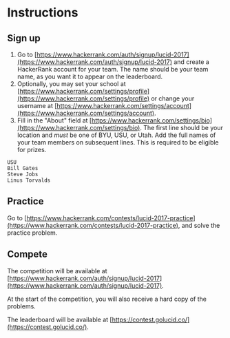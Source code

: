 # Instructions

## Sign up

1. Go to [https://www.hackerrank.com/auth/signup/lucid-2017](https://www.hackerrank.com/auth/signup/lucid-2017) and create a HackerRank account for your team. The name should be your team name, as you want it to appear on the leaderboard.
1. Optionally, you may set your school at  [https://www.hackerrank.com/settings/profile](https://www.hackerrank.com/settings/profile) or change your username at [https://www.hackerrank.com/settings/account](https://www.hackerrank.com/settings/account).
1. Fill in the "About" field at  [https://www.hackerrank.com/settings/bio](https://www.hackerrank.com/settings/bio). The first line should be your location and  *must* be one of BYU, USU, or Utah. Add the full names of your team members on subsequent lines. This is required to be eligible for prizes.
```
USU
Bill Gates
Steve Jobs
Linus Torvalds
```

## Practice

Go to [https://www.hackerrank.com/contests/lucid-2017-practice](https://www.hackerrank.com/contests/lucid-2017-practice), and solve the practice problem.

## Compete

The competition will be available at  [https://www.hackerrank.com/auth/signup/lucid-2017](https://www.hackerrank.com/auth/signup/lucid-2017).

At the start of the competition, you will also receive a hard copy of the problems.

The leaderboard will be available at  [https://contest.golucid.co/](https://contest.golucid.co/).
